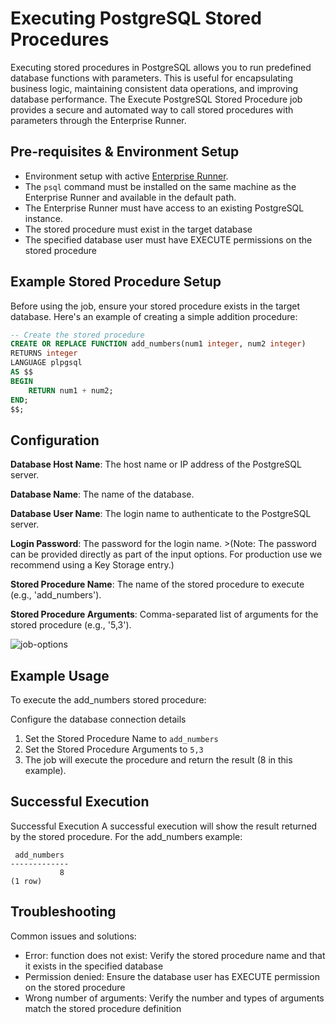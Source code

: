 # Executing PostgreSQL Stored Procedures

Executing stored procedures in PostgreSQL allows you to run predefined database functions with parameters. This is useful for encapsulating business logic, maintaining consistent data operations, and improving database performance. The Execute PostgreSQL Stored Procedure job provides a secure and automated way to call stored procedures with parameters through the Enterprise Runner.


## Pre-requisites & Environment Setup

- Environment setup with active [Enterprise Runner](/administration/runner/index.md).
- The `psql` command must be installed on the same machine as the Enterprise Runner and available in the default path.
- The Enterprise Runner must have access to an existing PostgreSQL instance.
- The stored procedure must exist in the target database
- The specified database user must have EXECUTE permissions on the stored procedure

## Example Stored Procedure Setup

Before using the job, ensure your stored procedure exists in the target database. Here's an example of creating a simple addition procedure:

```sql
-- Create the stored procedure
CREATE OR REPLACE FUNCTION add_numbers(num1 integer, num2 integer)
RETURNS integer
LANGUAGE plpgsql
AS $$
BEGIN
    RETURN num1 + num2;
END;
$$;
```

## Configuration

**Database Host Name**: The host name or IP address of the PostgreSQL server.

**Database Name**: The name of the database.

**Database User Name**: The login name to authenticate to the PostgreSQL server.

**Login Password**: The password for the login name.  >(Note: The password can be provided directly as part of the input options. For production use we recommend using a Key Storage entry.)

**Stored Procedure Name**: The name of the stored procedure to execute (e.g., 'add_numbers').

**Stored Procedure Arguments**: Comma-separated list of arguments for the stored procedure (e.g., '5,3').

![job-options](/assets/img/solution-postgres-storedproc-joboptions.png)<br>


## Example Usage

To execute the add_numbers stored procedure:

Configure the database connection details
1. Set the Stored Procedure Name to `add_numbers`
2. Set the Stored Procedure Arguments to `5,3`
3. The job will execute the procedure and return the result (8 in this example).


## Successful Execution

Successful Execution
A successful execution will show the result returned by the stored procedure. For the add_numbers example:

```
 add_numbers
-------------
           8
(1 row)

```


## Troubleshooting

Common issues and solutions:

- Error: function does not exist: Verify the stored procedure name and that it exists in the specified database
- Permission denied: Ensure the database user has EXECUTE permission on the stored procedure
- Wrong number of arguments: Verify the number and types of arguments match the stored procedure definition